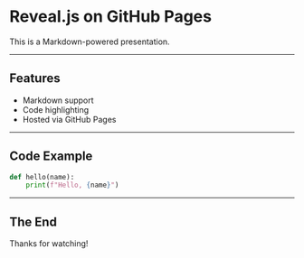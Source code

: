# Reveal.js on GitHub Pages

This is a Markdown-powered presentation.

---

## Features

- Markdown support
- Code highlighting
- Hosted via GitHub Pages

---

## Code Example

```python
def hello(name):
    print(f"Hello, {name}")
```

---

## The End

Thanks for watching!
